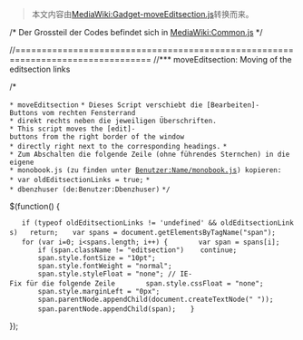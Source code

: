 > 本文内容由[MediaWiki:Gadget-moveEditsection.js](https://zh.wikipedia.org/wiki/MediaWiki:Gadget-moveEditsection.js)转换而来。


/\* Der Grossteil der Codes befindet sich in [MediaWiki:Common.js](../MediaWiki/Common.js.md "wikilink") \*/

//================================================================================ //\*\*\* moveEditsection: Moving of the editsection links

/\*

`* moveEditsection`
`* Dieses Script verschiebt die [Bearbeiten]-Buttons vom rechten Fensterrand`
`* direkt rechts neben die jeweiligen Überschriften.`
`* This script moves the [edit]-buttons from the right border of the window`
`* directly right next to the corresponding headings.`
`*`
`* Zum Abschalten die folgende Zeile (ohne führendes Sternchen) in die eigene`
`* monobook.js (zu finden unter `[`Benutzer:Name/monobook.js`](https://zh.wikipedia.org/wiki/Special:Mypage/monobook.js "wikilink")`) kopieren:`
`* var oldEditsectionLinks = true;`
`*`
`* dbenzhuser (de:Benutzer:Dbenzhuser)`
`*/`

$(function() {

`   if (typeof oldEditsectionLinks != 'undefined' && oldEditsectionLinks)   return;`
`   var spans = document.getElementsByTagName("span");`
`   for (var i=0; i<spans.length; i++) {`
`       var span = spans[i];`
`       if (span.className != "editsection")    continue;`
`       span.style.fontSize = "10pt";`
`       span.style.fontWeight = "normal";`
`       span.style.styleFloat = "none"; // IE-Fix für die folgende Zeile`
`       span.style.cssFloat = "none";`
`       span.style.marginLeft = "0px";`
`       span.parentNode.appendChild(document.createTextNode(" "));`
`       span.parentNode.appendChild(span);`
`   }`

});